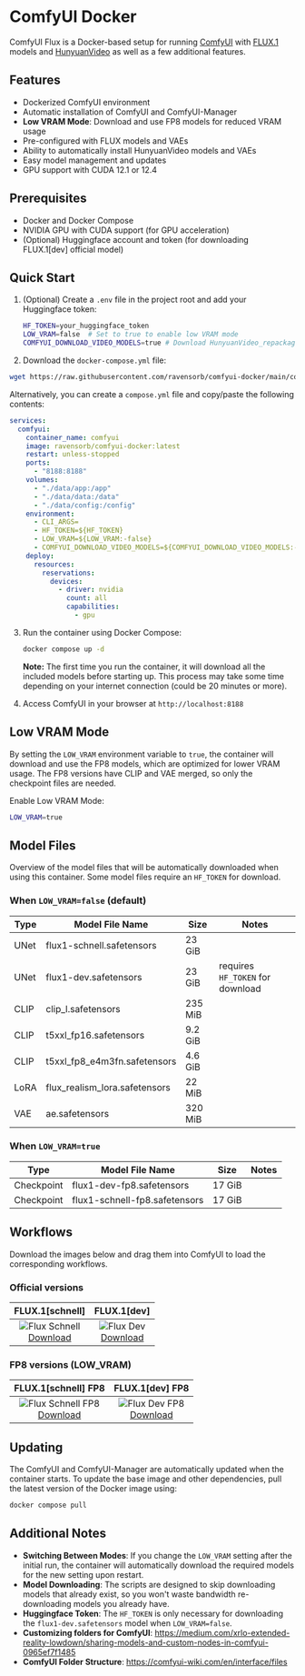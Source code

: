 # ComfyUI Docker

ComfyUI Flux is a Docker-based setup for running [ComfyUI](https://github.com/comfyanonymous/ComfyUI) with [FLUX.1](https://www.basedlabs.ai/tools/flux1) models and [HunyuanVideo](https://github.com/kijai/ComfyUI-HunyuanVideoWrapper) as well as a few additional features.

## Features

- Dockerized ComfyUI environment
- Automatic installation of ComfyUI and ComfyUI-Manager
- **Low VRAM Mode**: Download and use FP8 models for reduced VRAM usage
- Pre-configured with FLUX models and VAEs
- Ability to automatically install HunyuanVideo models and VAEs
- Easy model management and updates
- GPU support with CUDA 12.1 or 12.4

## Prerequisites

- Docker and Docker Compose
- NVIDIA GPU with CUDA support (for GPU acceleration)
- (Optional) Huggingface account and token (for downloading FLUX.1[dev] official model)

## Quick Start

1. (Optional) Create a `.env` file in the project root and add your Huggingface token:

   ```bash
   HF_TOKEN=your_huggingface_token
   LOW_VRAM=false  # Set to true to enable low VRAM mode
   COMFYUI_DOWNLOAD_VIDEO_MODELS=true # Download HunyuanVideo_repackaged related models (they are large)
   ```

2. Download the `docker-compose.yml` file:

  ```bash
  wget https://raw.githubusercontent.com/ravensorb/comfyui-docker/main/compose.yml
  ```

  Alternatively, you can create a `compose.yml` file and copy/paste the following contents:

  ```yaml
  services:
    comfyui:
      container_name: comfyui
      image: ravensorb/comfyui-docker:latest
      restart: unless-stopped
      ports:
        - "8188:8188"
      volumes:
        - "./data/app:/app"
        - "./data/data:/data"
        - "./data/config:/config"
      environment:
        - CLI_ARGS=
        - HF_TOKEN=${HF_TOKEN}
        - LOW_VRAM=${LOW_VRAM:-false}
        - COMFYUI_DOWNLOAD_VIDEO_MODELS=${COMFYUI_DOWNLOAD_VIDEO_MODELS:-true}
      deploy:
        resources:
          reservations:
            devices:
              - driver: nvidia
                count: all
                capabilities:
                  - gpu
  ```

3. Run the container using Docker Compose:

   ```bash
   docker compose up -d
   ```

   **Note:** The first time you run the container, it will download all the included models before starting up. This process may take some time depending on your internet connection (could be 20 minutes or more).

4. Access ComfyUI in your browser at `http://localhost:8188`

## Low VRAM Mode

By setting the `LOW_VRAM` environment variable to `true`, the container will download and use the FP8 models, which are optimized for lower VRAM usage. The FP8 versions have CLIP and VAE merged, so only the checkpoint files are needed.

Enable Low VRAM Mode:

```bash
LOW_VRAM=true
```

## Model Files

Overview of the model files that will be automatically downloaded when using this container. Some model files require an `HF_TOKEN` for download.

### When `LOW_VRAM=false` (default)

| Type | Model File Name | Size | Notes |
|-------------|-------------------------------|---------|-------------------------------------------------|
| UNet | flux1-schnell.safetensors | 23 GiB | |
| UNet | flux1-dev.safetensors | 23 GiB | requires `HF_TOKEN` for download |
| CLIP | clip_l.safetensors | 235 MiB | |
| CLIP | t5xxl_fp16.safetensors | 9.2 GiB | |
| CLIP | t5xxl_fp8_e4m3fn.safetensors | 4.6 GiB | |
| LoRA | flux_realism_lora.safetensors | 22 MiB | |
| VAE | ae.safetensors | 320 MiB | |

### When `LOW_VRAM=true`

| Type | Model File Name | Size | Notes |
|-------------|-------------------------------|---------|-------------------------------------------------|
| Checkpoint | flux1-dev-fp8.safetensors | 17 GiB | |
| Checkpoint | flux1-schnell-fp8.safetensors | 17 GiB | |

## Workflows

Download the images below and drag them into ComfyUI to load the corresponding workflows.

### Official versions

| FLUX.1[schnell] | FLUX.1[dev] |
|-----------------|-------------|
| <div align="center">![Flux Schnell](./images/flux-schnell.png)<br>[Download](https://raw.githubusercontent.com/ravensorb/comfyui-docker/refs/heads/main/images/flux-schnell.png)</div> | <div align="center">![Flux Dev](./images/flux-dev.png)<br>[Download](https://raw.githubusercontent.com/ravensorb/comfyui-docker/refs/heads/main/images/flux-dev.png)</div> |

### FP8 versions (LOW_VRAM)

| FLUX.1[schnell] FP8 | FLUX.1[dev] FP8 |
|---------------------|-----------------|
| <div align="center">![Flux Schnell FP8](./images/flux-schnell-fp8.png)<br>[Download](https://raw.githubusercontent.com/ravensorb/comfyui-docker/main/images/flux-schnell-fp8.png)</div> | <div align="center">![Flux Dev FP8](./images/flux-dev-fp8.png)<br>[Download](https://raw.githubusercontent.com/ravensorb/comfyui-docker/main/images/flux-dev-fp8.png)</div> |

## Updating

The ComfyUI and ComfyUI-Manager are automatically updated when the container starts. To update the base image and other dependencies, pull the latest version of the Docker image using:

```bash
docker compose pull
```

## Additional Notes

- **Switching Between Modes**: If you change the `LOW_VRAM` setting after the initial run, the container will automatically download the required models for the new setting upon restart.
- **Model Downloading**: The scripts are designed to skip downloading models that already exist, so you won't waste bandwidth re-downloading models you already have.
- **Huggingface Token**: The `HF_TOKEN` is only necessary for downloading the `flux1-dev.safetensors` model when `LOW_VRAM=false`.
- **Customizing folders for ComfyUI**: https://medium.com/xrlo-extended-reality-lowdown/sharing-models-and-custom-nodes-in-comfyui-0965ef7f1485
- **ComfyUI Folder Structure**: https://comfyui-wiki.com/en/interface/files